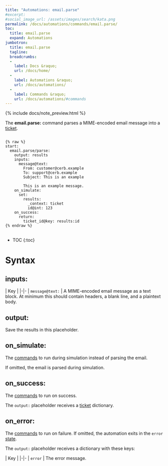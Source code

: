 ```yaml
---
title: "Automations: email.parse"
#excerpt: 
#social_image_url: /assets/images/search/kata.png
permalink: /docs/automations/commands/email.parse/
toc:
  title: email.parse
  expand: Automations
jumbotron:
  title: email.parse
  tagline: 
  breadcrumbs:
  -
    label: Docs &raquo;
    url: /docs/home/
  -
    label: Automations &raquo;
    url: /docs/automations/
  -
    label: Commands &raquo;
    url: /docs/automations/#commands
---
```


{% include docs/note_preview.html %}

The **email.parse:** command parses a MIME-encoded email message into a [ticket](/docs/records/types/ticket/).

<pre>
<code class="language-cerb">
{% raw %}
start:
  email.parse/parse:
    output: results
    inputs:
      message@text:
        From: customer@cerb.example
        To: support@cerb.example
        Subject: This is an example
        
        This is an example message.
    on_simulate:
      set:
        results:
          _context: ticket
          id@int: 123
    on_success:
      return:
        ticket_id@key: results:id
{% endraw %}
</code>
</pre>

* TOC
{:toc}

# Syntax

## inputs:

| Key | 
|-|-
| `message@text:` | A MIME-encoded email message as a text block. At minimum this should contain headers, a blank line, and a plaintext body.

## output:

Save the results in this placeholder.

## on_simulate:

The [commands](/docs/automations/#commands) to run during simulation instead of parsing the email.

If omitted, the email is parsed during simulation.

## on_success:

The [commands](/docs/automations/#commands) to run on success.

The `output:` placeholder receives a [ticket](/docs/records/types/ticket/#dictionary-placeholders) dictionary.

## on_error:

The [commands](/docs/automations/#commands) to run on failure. If omitted, the automation exits in the `error` [state](/docs/automations/#exit-states).

The `output:` placeholder receives a dictionary with these keys:

| Key |
|-|-
| `error` | The error message.
